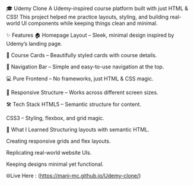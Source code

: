 🎓 Udemy Clone
A Udemy-inspired course platform built with just HTML & CSS!
This project helped me practice layouts, styling, and building real-world UI components while keeping things clean and minimal.

✨ Features
🏠 Homepage Layout – Sleek, minimal design inspired by Udemy’s landing page.

🎨 Course Cards – Beautifully styled cards with course details.

🧭 Navigation Bar – Simple and easy-to-use navigation at the top.

💻 Pure Frontend – No frameworks, just HTML & CSS magic.

📱 Responsive Structure – Works across different screen sizes.

🛠 Tech Stack
HTML5 – Semantic structure for content.

CSS3 – Styling, flexbox, and grid magic.

🚀 What I Learned
Structuring layouts with semantic HTML.

Creating responsive grids and flex layouts.

Replicating real-world website UIs.

Keeping designs minimal yet functional.

🌐Live Here : (https://mani-mc.github.io/Udemy-clone/)


